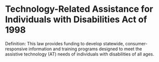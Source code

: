 # Technology-Related Assistance for Individuals with Disabilities Act of 1998

Definition: This law provides funding to develop statewide,
consumer-responsive information and training programs designed to meet
the assistive technology (AT) needs of individuals with disabilities of
all ages.